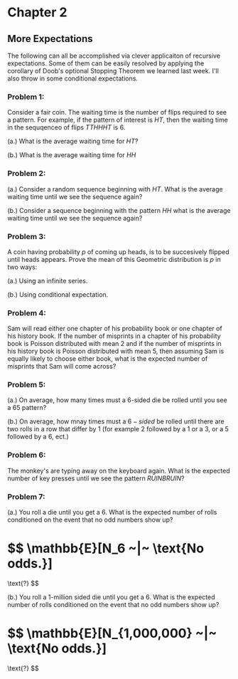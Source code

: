 # Chapter 2

## More Expectations

The following can all be accomplished via clever applicaiton of recursive expectations. 
Some of them can be easily resolved by applying the corollary of Doob's optional Stopping 
Theorem we learned last week. I'll also throw in some conditional expectations.


### Problem 1:

Consider a fair coin. The waiting time is the number of flips required to 
see a pattern. For example, if the pattern of interest is $HT$, then 
the waiting time in the sequqenceo of flips $TTHHHT$ is $6$.

(a.) What is the average waiting time for $HT$?

(b.) What is the average waiting time for $HH$

### Problem 2:

(a.) Consider a random sequence beginning with $HT$. What is the average 
waiting time until we see the sequence again?

(b.) Consider a sequence beginning with the pattern $HH$ what is the average 
waiting time until we see the sequence again?

### Problem 3:

A coin having probability $p$ of coming up heads, is to be succesively flipped
until heads appears. Prove the mean of this Geometric distribution is $p$ in two
ways:

(a.) Using an infinite series.

(b.) Using conditional expectation.

### Problem 4:

Sam will read either one chapter of his probability book or one chapter of 
his history book. If the number of misprints in a chapter of his probability 
book is Poisson distributed with mean $2$ and if the number of misprints in 
his history book is Poisson distributed with mean $5$, then assuming Sam 
is equally likely to choose either book, what is the expected number of 
misprints that Sam will come across?


### Problem 5:

(a.) On average, how many times must a $6$-sided die be rolled until you see a $65$ pattern?

(b.) On average, how mnay times must a $6-sided$ be rolled until there are two rolls in a row 
that differ by $1$ (for example $2$ followed by a $1$ or a $3$, or a $5$ followed by a $6$, ect.)

### Problem 6:

The monkey's are typing away on the keyboard again. What is the expected number of key presses until 
we see the pattern $RUINBRUIN$?

### Problem 7:

(a.) You roll a die until you get a 6. What is the expected number of rolls conditioned on the event 
that no odd numbers show up?

$$
\mathbb{E}[N_6 ~|~ \text{No odds.}] 
=
\text{?}
$$

(b.) You roll a $1$-million sided die until you get a 6. What is the expected number of rolls conditioned on the event 
that no odd numbers show up?

$$
\mathbb{E}[N_{1,000,000} ~|~ \text{No odds.}] 
=
\text{?}
$$


